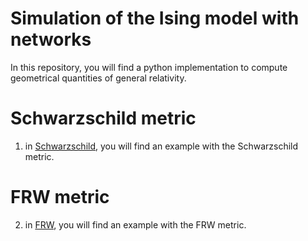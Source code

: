 # Simulation of the Ising model with networks

In this repository, you will find a python implementation to compute geometrical quantities of general relativity.

# Schwarzschild metric

1. in [Schwarzschild](https://github.com/PhysicsZandi/IsingModel/blob/main/Schwarzschild.ipynb), you will find an example with the Schwarzschild metric.

# FRW metric

2. in [FRW](https://github.com/PhysicsZandi/IsingModel/blob/main/FRW.ipynb), you will find an example with the FRW metric.

